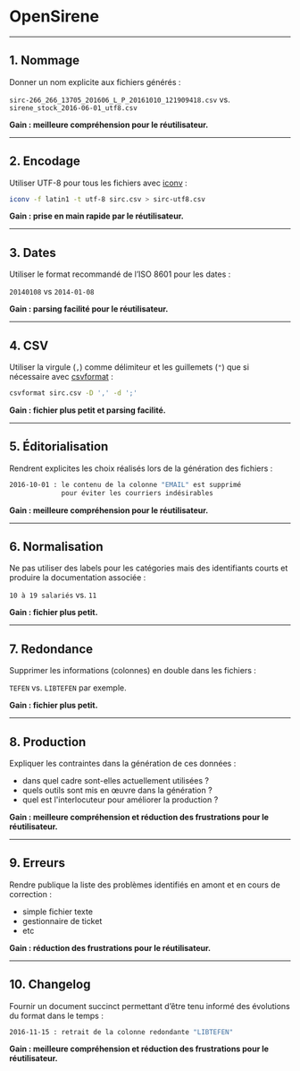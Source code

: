 <!-- $theme: gaia -->


# OpenSirene

---

## 1. Nommage

Donner un nom explicite aux fichiers générés :

`sirc-266_266_13705_201606_L_P_20161010_121909418.csv` vs. `sirene_stock_2016-06-01_utf8.csv`

**Gain : meilleure compréhension pour le réutilisateur.**

---

## 2. Encodage

Utiliser UTF-8 pour tous les fichiers avec [iconv](https://en.wikipedia.org/wiki/Iconv) :

```sh
iconv -f latin1 -t utf-8 sirc.csv > sirc-utf8.csv
```

**Gain : prise en main rapide par le réutilisateur.**

---

## 3. Dates

Utiliser le format recommandé de l’ISO 8601 pour les dates :

`20140108` vs `2014-01-08`

**Gain : parsing facilité pour le réutilisateur.**

---

## 4. CSV

Utiliser la virgule (`,`) comme délimiteur et les guillemets (`"`) que si nécessaire avec [csvformat](http://csvkit.readthedocs.io/en/latest/scripts/csvformat.html) :

```sh
csvformat sirc.csv -D ',' -d ';'
```

**Gain : fichier plus petit et parsing facilité.**

---

## 5. Éditorialisation

Rendrent explicites les choix réalisés lors de la génération des fichiers :

```sh
2016-10-01 : le contenu de la colonne "EMAIL" est supprimé
             pour éviter les courriers indésirables
```

**Gain : meilleure compréhension pour le réutilisateur.**

---

## 6. Normalisation

Ne pas utiliser des labels pour les catégories mais des identifiants courts et produire la documentation associée :

`10 à 19 salariés` vs. `11`

**Gain : fichier plus petit.**

---

## 7. Redondance

Supprimer les informations (colonnes) en double dans les fichiers :

`TEFEN` vs. `LIBTEFEN` par exemple.

**Gain : fichier plus petit.**

---

## 8. Production

Expliquer les contraintes dans la génération de ces données :

* dans quel cadre sont-elles actuellement utilisées ?
* quels outils sont mis en œuvre dans la génération ?
* quel est l'interlocuteur pour améliorer la production ?

**Gain : meilleure compréhension et réduction des frustrations pour le réutilisateur.**

---

## 9. Erreurs

Rendre publique la liste des problèmes identifiés en amont et en cours de correction :

* simple fichier texte
* gestionnaire de ticket
* etc

**Gain : réduction des frustrations pour le réutilisateur.**

---

## 10. Changelog

Fournir un document succinct permettant d’être tenu informé des évolutions du format dans le temps :

```sh
2016-11-15 : retrait de la colonne redondante "LIBTEFEN"
```

**Gain : meilleure compréhension et réduction des frustrations pour le réutilisateur.**
